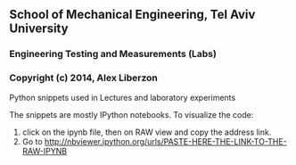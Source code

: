 ##  School of Mechanical Engineering, Tel Aviv University
### Engineering Testing and Measurements (Labs)
### Copyright (c) 2014, Alex Liberzon

Python snippets used in Lectures and laboratory experiments


The snippets are mostly IPython notebooks. To visualize the code:

1. click on the ipynb file, then on RAW view and copy the address link. 
2. Go to http://nbviewer.ipython.org/urls/PASTE-HERE-THE-LINK-TO-THE-RAW-IPYNB
